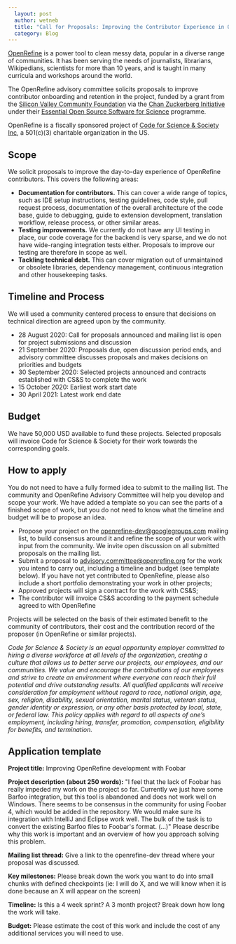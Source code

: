 ```yaml
---
  layout: post
  author: wetneb
  title: "Call for Proposals: Improving the Contributor Experience in OpenRefine"
  category: Blog
---
```


[OpenRefine](https://openrefine.org/) is a power tool to clean messy data, popular in a diverse range of communities. It has been serving the needs of journalists, librarians, Wikipedians, scientists for more than 10 years, and is taught in many curricula and workshops around the world.

The OpenRefine advisory committee solicits proposals to improve contributor onboarding and retention in the project, funded by a grant from the [Silicon Valley Community Foundation](https://www.siliconvalleycf.org/) via the [Chan Zuckerberg Initiative](https://chanzuckerberg.com/) under their [Essential Open Source Software for Science](https://chanzuckerberg.com/eoss/proposals/) programme.

OpenRefine is a fiscally sponsored project of [Code for Science & Society Inc](https://codeforscience.org/), a 501\(c\)(3) charitable organization in the US.

## Scope

We solicit proposals to improve the day-to-day experience of OpenRefine contributors. This covers the following areas:
* **Documentation for contributors.** This can cover a wide range of topics, such as IDE setup instructions, testing guidelines, code style, pull request process, documentation of the overall architecture of the code base, guide to debugging, guide to extension development, translation workflow, release process, or other similar areas.
* **Testing improvements.** We currently do not have any UI testing in place, our code coverage for the backend is very sparse, and we do not have wide-ranging integration tests either. Proposals to improve our testing are therefore in scope as well.
* **Tackling technical debt.** This can cover migration out of unmaintained or obsolete libraries,  dependency management, continuous integration and other housekeeping tasks.

## Timeline and Process
We will used a community centered process to ensure that decisions on technical direction are agreed upon by the community. 

* 28 August 2020: Call for proposals announced and mailing list is open for project submissions and discussion
* 21 September 2020: Proposals due, open discussion period ends, and advisory committee discusses proposals and makes decisions on priorities and budgets
* 30 September 2020: Selected projects announced and contracts established with CS&S to complete the work
* 15 October 2020: Earliest work start date
* 30 April 2021: Latest work end date

## Budget

We have 50,000 USD available to fund these projects. Selected proposals will invoice Code for Science & Society for their work towards the corresponding goals.


## How to apply
You do not need to have a fully formed idea to submit to the mailing list. The community and OpenRefine Advisory Committee will help you develop and scope your work. We have added a template so you can see the parts of a finished scope of work, but you do not need to know what the timeline and budget will be to propose an idea.

* Propose your project on the [openrefine-dev@googlegroups.com](https://groups.google.com/g/openrefine-dev) mailing list, to build  consensus around it and refine the scope of your work with input from the community. We invite open discussion on all submitted proposals on the mailing list.
* Submit a proposal to [advisory.committee@openrefine.org](https://groups.google.com/g/openrefine-advisory-committee) for the work you intend to carry out, including a timeline and budget (see template below). If you have not yet contributed to OpenRefine, please also include a short portfolio demonstrating your work in other projects;
* Approved projects will sign a contract for the work with CS&S;
* The contributor will invoice CS&S according to the payment schedule agreed to with OpenRefine 


Projects will be selected on the basis of their estimated benefit to the community of contributors, their cost and the contribution record of the proposer (in OpenRefine or similar projects).

*Code for Science & Society is an equal opportunity employer committed to hiring a diverse workforce at all levels of the organization, creating a culture that allows us to better serve our projects, our employees, and our communities. We value and encourage the contributions of our employees and strive to create an environment where everyone can reach their full potential and drive outstanding results. All qualified applicants will receive consideration for employment without regard to race, national origin, age, sex, religion, disability, sexual orientation, marital status, veteran status, gender identity or expression, or any other basis protected by local, state, or federal law. This policy applies with regard to all aspects of one’s employment, including hiring, transfer, promotion, compensation, eligibility for benefits, and termination.*

## Application template

**Project title:** Improving OpenRefine development with Foobar

**Project description (about 250 words):** "I feel that the lack of Foobar has really impeded my work on the project so far. Currently we just have some Barfoo integration, but this tool is abandoned and does not work well on Windows. There seems to be consensus in the community for using Foobar 4, which would be added in the repository. We would make sure its integration with IntelliJ and Eclipse work well. The bulk of the task is to convert the existing Barfoo files to Foobar's format. (...)" Please describe why this work is important and an overview of how you approach solving this problem.  

**Mailing list thread:** Give a link to the openrefine-dev thread where your proposal was discussed.

**Key milestones:** Please break down the work you want to do into small chunks with defined checkpoints (ie: I will do X, and we will know when it is done because an X will appear on the screen)

**Timeline:** Is this a 4 week sprint? A 3 month project? Break down how long the work will take.

**Budget:** Please estimate the cost of this work and include the cost of any additional services you will need to use.

